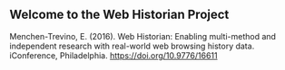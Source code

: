 ## Welcome to the Web Historian Project

Menchen-Trevino, E. (2016). Web Historian: Enabling multi-method and independent research with real-world web browsing history data. iConference, Philadelphia. https://doi.org/10.9776/16611


